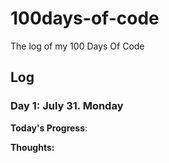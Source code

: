 # 100days-of-code
The log of my 100 Days Of Code

## Log

### Day 1: July 31. Monday

**Today's Progress**:

**Thoughts:** 
